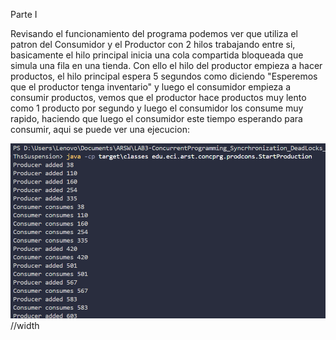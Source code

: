 Parte I

Revisando el funcionamiento del programa podemos ver que utiliza el patron del Consumidor y el Productor con 2 hilos trabajando entre si, basicamente el hilo principal inicia una cola compartida bloqueada que simula una fila en una tienda. Con ello el hilo del productor empieza a hacer productos, el hilo principal espera 5 segundos como diciendo "Esperemos que el productor tenga inventario" y luego el consumidor empieza a consumir productos, vemos que el productor hace productos muy lento como 1 producto por segundo y luego el consumidor los consume muy rapido, haciendo que luego el consumidor este tiempo esperando para consumir, aqui se puede ver una ejecucion:


![first_execution](assets/images/first_execution.png) //width 
